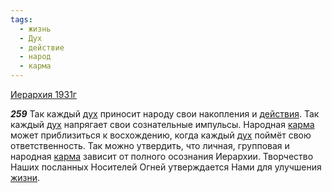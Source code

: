```yaml
---
tags:
  - жизнь
  - Дух
  - действие
  - народ
  - карма
---
```


[Иерархия 1931г](https://127.0.0.1:4002/agni/1931)

___259___
Так каждый [дух](../../../tags/#Дух) приносит народу свои накопления и [действия](../../../tags/#действие). Так каждый [дух](../../../tags/#Дух) напрягает свои сознательные импульсы. Народная [карма](../../../tags/#карма) может приблизиться к восхождению, когда каждый [дух](../../../tags/#Дух) поймёт свою ответственность. Так можно утвердить, что личная, групповая и народная [карма](../../../tags/#карма) зависит от полного осознания Иерархии. Творчество Наших посланных Носителей Огней утверждается Нами для улучшения [жизни](../../../tags/#жизнь).   

